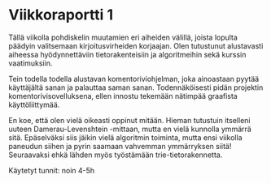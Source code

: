 # Viikkoraportti 1

Tällä viikolla pohdiskelin muutamien eri aiheiden välillä, joista lopulta päädyin valitsemaan kirjoitusvirheiden korjaajan. Olen tutustunut alustavasti aiheessa hyödynnettäviin tietorakenteisiin ja algoritmeihin sekä kurssin vaatimuksiin.

Tein todella todella alustavan komentoriviohjelman, joka ainoastaan pyytää käyttäjältä sanan ja palauttaa saman sanan. Todennäköisesti pidän projektin komentorivisovelluksena, ellen innostu tekemään nätimpää graafista käyttöliittymää.

En koe, että olen vielä oikeasti oppinut mitään. Hieman tutustuin itselleni uuteen Damerau-Levenshtein -mittaan, mutta en vielä kunnolla ymmärrä sitä. Epäselväksi siis jäikin vielä algoritmin toiminta, mutta ensi viikolla paneudun siihen ja pyrin saamaan vahvemman ymmärryksen siitä! Seuraavaksi ehkä lähden myös työstämään trie-tietorakennetta.

Käytetyt tunnit: noin 4-5h
